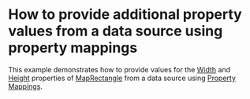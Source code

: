 # How to provide additional property values from a data source using property mappings


This example demonstrates how to provide values for the <a href="https://documentation.devexpress.com/#WindowsForms/DevExpressXtraMapMapRectangle_Widthtopic">Width</a> and <a href="https://documentation.devexpress.com/#WindowsForms/DevExpressXtraMapMapRectangle_Heighttopic">Height</a> properties of <a href="https://documentation.devexpress.com/#WindowsForms/clsDevExpressXtraMapMapRectangletopic">MapRectangle</a> from a data source using <a href="https://documentation.devexpress.com/#WindowsForms/CustomDocument17870">Property Mappings</a>.

<br/>


